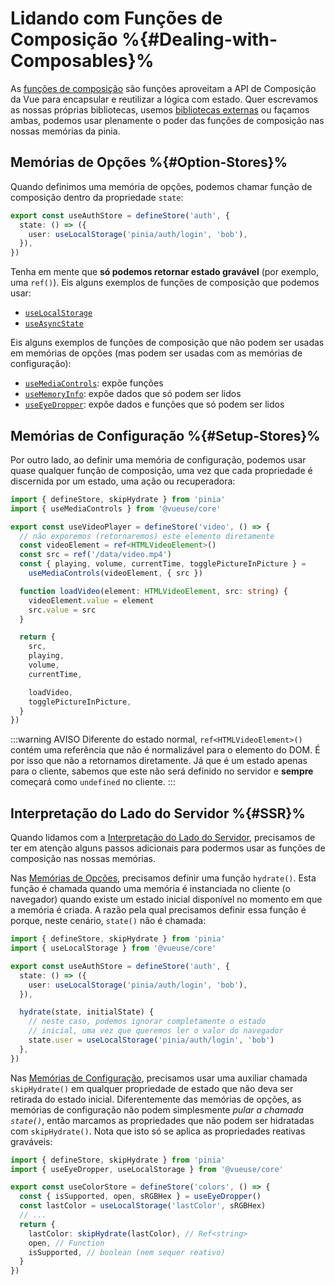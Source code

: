# Lidando com Funções de Composição %{#Dealing-with-Composables}%

As [funções de composição](https://pt.vuejs.org/guide/reusability/composables#composables) são funções aproveitam a API de Composição da Vue para encapsular e reutilizar a lógica com estado. Quer escrevamos as nossas próprias bibliotecas, usemos [bibliotecas externas](https://vueuse.org/) ou façamos ambas, podemos usar plenamente o poder das funções de composição nas nossas memórias da pinia.

## Memórias de Opções %{#Option-Stores}%

Quando definimos uma memória de opções, podemos chamar função de composição dentro da propriedade `state`:

```ts
export const useAuthStore = defineStore('auth', {
  state: () => ({
    user: useLocalStorage('pinia/auth/login', 'bob'),
  }),
})
```

Tenha em mente que **só podemos retornar estado gravável** (por exemplo, uma `ref()`). Eis alguns exemplos de funções de composição que podemos usar:

- [`useLocalStorage`](https://vueuse.org/core/useLocalStorage/)
- [`useAsyncState`](https://vueuse.org/core/useAsyncState/)

Eis alguns exemplos de funções de composição que não podem ser usadas em memórias de opções (mas podem ser usadas com as memórias de configuração):

- [`useMediaControls`](https://vueuse.org/core/useMediaControls/): expõe funções
- [`useMemoryInfo`](https://vueuse.org/core/useMemory/): expõe dados que só podem ser lidos
- [`useEyeDropper`](https://vueuse.org/core/useEyeDropper/): expõe dados e funções que só podem ser lidos

## Memórias de Configuração %{#Setup-Stores}%

Por outro lado, ao definir uma memória de configuração, podemos usar quase qualquer função de composição, uma vez que cada propriedade é discernida por um estado, uma ação ou recuperadora: 

```ts
import { defineStore, skipHydrate } from 'pinia'
import { useMediaControls } from '@vueuse/core'

export const useVideoPlayer = defineStore('video', () => {
  // não exporemos (retornaremos) este elemento diretamente
  const videoElement = ref<HTMLVideoElement>()
  const src = ref('/data/video.mp4')
  const { playing, volume, currentTime, togglePictureInPicture } =
    useMediaControls(videoElement, { src })

  function loadVideo(element: HTMLVideoElement, src: string) {
    videoElement.value = element
    src.value = src
  }

  return {
    src,
    playing,
    volume,
    currentTime,

    loadVideo,
    togglePictureInPicture,
  }
})
```

:::warning AVISO
Diferente do estado normal, `ref<HTMLVideoElement>()` contém uma referência que não é normalizável para o elemento do DOM. É por isso que não a retornamos diretamente. Já que é um estado apenas para o cliente, sabemos que este não será definido no servidor e **sempre** começará como `undefined` no cliente.
:::

## Interpretação do Lado do Servidor %{#SSR}%

Quando lidamos com a [Interpretação do Lado do Servidor](../ssr/index), precisamos de ter em atenção alguns passos adicionais para podermos usar as funções de composição nas nossas memórias.

Nas [Memórias de Opções](#Option-Stores), precisamos definir uma função `hydrate()`. Esta função é chamada quando uma memória é instanciada no cliente (o navegador) quando existe um estado inicial disponível no momento em que a memória é criada. A razão pela qual precisamos definir essa função é porque, neste cenário, `state()` não é chamada:

```ts
import { defineStore, skipHydrate } from 'pinia'
import { useLocalStorage } from '@vueuse/core'

export const useAuthStore = defineStore('auth', {
  state: () => ({
    user: useLocalStorage('pinia/auth/login', 'bob'),
  }),

  hydrate(state, initialState) {
    // neste caso, podemos ignorar completamente o estado
    // inicial, uma vez que queremos ler o valor do navegador
    state.user = useLocalStorage('pinia/auth/login', 'bob')
  },
})
```

Nas [Memórias de Configuração](#Setup-Stores), precisamos usar uma auxiliar chamada `skipHydrate()` em qualquer propriedade de estado que não deva ser retirada do estado inicial. Diferentemente das memórias de opções, as memórias de configuração não podem simplesmente _pular a chamada `state()`_, então marcamos as propriedades que não podem ser hidratadas com `skipHydrate()`. Nota que isto só se aplica as propriedades reativas graváveis:

```ts
import { defineStore, skipHydrate } from 'pinia'
import { useEyeDropper, useLocalStorage } from '@vueuse/core'

export const useColorStore = defineStore('colors', () => {
  const { isSupported, open, sRGBHex } = useEyeDropper()
  const lastColor = useLocalStorage('lastColor', sRGBHex)
  // ...
  return {
    lastColor: skipHydrate(lastColor), // Ref<string>
    open, // Function
    isSupported, // boolean (nem sequer reativo)
  }
})
```
